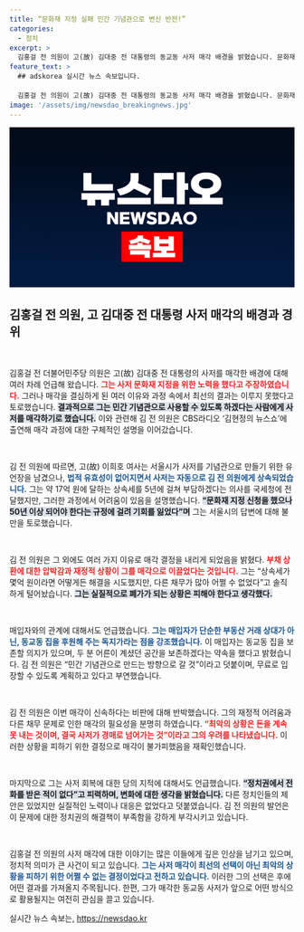```yaml
---
title: “문화재 지정 실패 민간 기념관으로 변신 반전!”
categories:
  - 정치
excerpt: >
  김홍걸 전 의원이 고(故) 김대중 전 대통령의 동교동 사저 매각 배경을 밝혔습니다. 문화재 지정 노력에도 불구하고 재정적 압박을 감내하며 매각 결정을 내렸다는 그의 고백이 화제를 모으고 있습니다.
feature_text: >
  ## adskorea 실시간 뉴스 속보입니다.

  김홍걸 전 의원이 고(故) 김대중 전 대통령의 동교동 사저 매각 배경을 밝혔습니다. 문화재 지정 노력에도 불구하고 재정적 압박을 감내하며 매각 결정을 내렸다는 그의 고백이 화제를 모으고 있습니다.
image: '/assets/img/newsdao_breakingnews.jpg'
---
```


<p><img src="/assets/img/newsdao_breakingnews.jpg" alt="adskorea 속보" /></p>

<h2 data-ke-size="size26">김홍걸 전 의원, 고 김대중 전 대통령 사저 매각의 배경과 경위</h2>

<p data-ke-size="size16">&nbsp;</p>

<p>김홍걸 전 더불어민주당 의원은 고(故) 김대중 전 대통령의 사저를 매각한 배경에 대해 여러 차례 언급해 왔습니다. <b><span style="color: #ee2323;">그는 사저 문화재 지정을 위한 노력을 했다고 주장하였습니다.</span></b> 그러나 매각을 결심하게 된 여러 이유와 과정 속에서 최선의 결과는 이루지 못했다고 토로했습니다. <b><span style="background-color: #21538527;">결과적으로 그는 민간 기념관으로 사용할 수 있도록 하겠다는 사람에게 사저를 매각하기로 했습니다.</span></b> 이와 관련해 김 전 의원은 CBS라디오 ‘김현정의 뉴스쇼’에 출연해 매각 과정에 대한 구체적인 설명을 이어갔습니다. </p>

<p data-ke-size="size16">&nbsp;</p>

<p>김 전 의원에 따르면, 고(故) 이희호 여사는 서울시가 사저를 기념관으로 만들기 위한 유언장을 남겼으나, <b><span style="color: #1a5490;">법적 유효성이 없어지면서 사저는 자동으로 김 전 의원에게 상속되었습니다.</span></b> 그는 약 17억 원에 달하는 상속세를 5년에 걸쳐 부담하겠다는 의사를 국세청에 전달했지만, 그러한 과정에서 어려움이 있음을 설명했습니다. <b><span style="background-color: #21538527;">“문화재 지정 신청을 했으나 50년 이상 되어야 한다는 규정에 걸려 기회를 잃었다”며</span></b> 그는 서울시의 답변에 대해 불만을 토로했습니다.</p>

<p data-ke-size="size16">&nbsp;</p>

<p>김 전 의원은 그 외에도 여러 가지 이유로 매각 결정을 내리게 되었음을 밝혔다. <b><span style="color: #ee2323;">부채 상환에 대한 압박감과 재정적 상황이 그를 매각으로 이끌었다는 것입니다.</span></b> 그는 “상속세가 몇억 원이라면 어떻게든 해결을 시도했지만, 다른 채무가 많아 어쩔 수 없었다”고 솔직하게 털어놨습니다. <b><span style="background-color: #21538527;">그는 실질적으로 폐가가 되는 상황은 피해야 한다고 생각했다.</span></b></p>

<p data-ke-size="size16">&nbsp;</p>

<p>매입자와의 관계에 대해서도 언급했습니다. <b><span style="color: #1a5490;">그는 매입자가 단순한 부동산 거래 상대가 아닌, 동교동 집을 후원해 주는 독지가라는 점을 강조했습니다.</span></b> 이 매입자는 동교동 집을 보존할 의지가 있으며, 두 분 어른이 계셨던 공간을 보존하겠다는 약속을 했다고 밝혔습니다. 김 전 의원은 “민간 기념관으로 만드는 방향으로 갈 것”이라고 덧붙이며, 무료로 입장할 수 있도록 계획하고 있다고 부연했습니다.</p>

<p data-ke-size="size16">&nbsp;</p>

<p>김 전 의원은 이번 매각이 신속하다는 비판에 대해 반박했습니다. 그의 재정적 어려움과 다른 채무 문제로 인한 매각의 필요성을 분명히 하였습니다. <b><span style="color: #ee2323;">“최악의 상황은 돈을 계속 못 내는 것이며, 결국 사저가 경매로 넘어가는 것”이라고 그의 우려를 나타냈습니다.</span></b> 이러한 상황을 피하기 위한 결정으로 매각이 불가피했음을 재확인했습니다.</p>

<p data-ke-size="size16">&nbsp;</p>

<p>마지막으로 그는 사저 회복에 대한 당의 지적에 대해서도 언급했습니다. <b><span style="background-color: #21538527;">“정치권에서 전화를 받은 적이 없다”고 피력하며, 변화에 대한 생각을 밝혔습니다.</span></b> 다른 정치인들의 제안은 있었지만 실질적인 노력이나 대응은 없었다고 덧붙였습니다. 김 전 의원의 발언은 이 문제에 대한 정치권의 해결책이 부족함을 강하게 부각시키고 있습니다.</p>

<p data-ke-size="size16">&nbsp;</p>

<p>김홍걸 전 의원의 사저 매각에 대한 이야기는 많은 이들에게 깊은 인상을 남기고 있으며, 정치적 의미가 큰 사건이 되고 있습니다. <b><span style="color: #1a5490;">그는 사저 매각이 최선의 선택이 아닌 최악의 상황을 피하기 위한 어쩔 수 없는 결정이었다고 전하고 있습니다.</span></b> 이러한 그의 선택은 후에 어떤 결과를 가져올지 주목됩니다. 한편, 그가 매각한 동교동 사저가 앞으로 어떤 방식으로 활용될지는 여전히 관심을 끌고 있습니다.</p>
실시간 뉴스 속보는, <a href="https://newsdao.kr" rel="dofollow">https://newsdao.kr</a>


